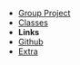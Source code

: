 - [Group Project](First-post.md)
- [Classes](Informatics)
- **Links**
- [Github](https://github.com/SlimTux/School)
- [Extra](https://gigachad.mataroa.blog) 


